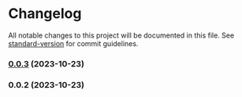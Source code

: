 # Changelog

All notable changes to this project will be documented in this file. See [standard-version](https://github.com/conventional-changelog/standard-version) for commit guidelines.

### [0.0.3](https://github.com/FE-Combo/node-wiz/compare/v0.0.2...v0.0.3) (2023-10-23)

### 0.0.2 (2023-10-23)
